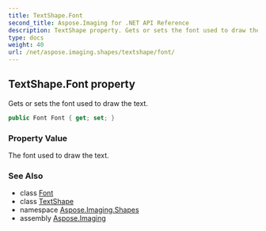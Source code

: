 ```yaml
---
title: TextShape.Font
second_title: Aspose.Imaging for .NET API Reference
description: TextShape property. Gets or sets the font used to draw the text
type: docs
weight: 40
url: /net/aspose.imaging.shapes/textshape/font/
---
```

## TextShape.Font property

Gets or sets the font used to draw the text.

```csharp
public Font Font { get; set; }
```

### Property Value

The font used to draw the text.

### See Also

* class [Font](../../../aspose.imaging/font/)
* class [TextShape](../)
* namespace [Aspose.Imaging.Shapes](../../textshape/)
* assembly [Aspose.Imaging](../../../)


